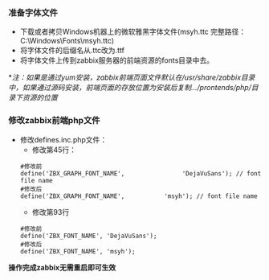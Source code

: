 ### 准备字体文件
* 下载或者拷贝Windows机器上的微软雅黑字体文件(msyh.ttc 完整路径：C:\Windows\Fonts\msyh.ttc)
* 将字体文件的后缀名从.ttc改为.ttf
* 将字体文件上传到zabbix服务器的前端资源的fonts目录中去。

**注：如果是通过yum安装，zabbix前端页面文件默认在/usr/share/zabbix目录中，如果通过源码安装，前端页面的存放位置为安装后复制.../prontends/php/*目录下资源的位置**


### 修改zabbix前端php文件
* 修改defines.inc.php文件：
  * 修改第45行：
  ```
  #修改前
  define('ZBX_GRAPH_FONT_NAME',                'DejaVuSans'); // font file name
  #修改后
  define('ZBX_GRAPH_FONT_NAME',           'msyh'); // font file name

  ```
  * 修改第93行
  ```
  #修改前
  define('ZBX_FONT_NAME', 'DejaVuSans');
  #修改后
  define('ZBX_FONT_NAME', 'msyh');

  ```
**操作完成zabbix无需重启即可生效**
